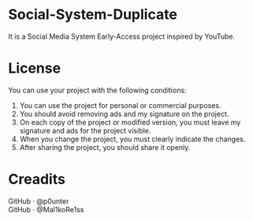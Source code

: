 # Social-System-Duplicate
It is a Social Media System Early-Access project inspired by YouTube.

# License
You can use your project with the following conditions:
1. You can use the project for personal or commercial purposes.
2. You should avoid removing ads and my signature on the project.
3. On each copy of the project or modified version, you must leave my signature and ads for the project visible.
4. When you change the project, you must clearly indicate the changes.
5. After sharing the project, you should share it openly.

# Creadits
GitHub · @p0unter <br>
GitHub · @Mal1koRe1ss 
